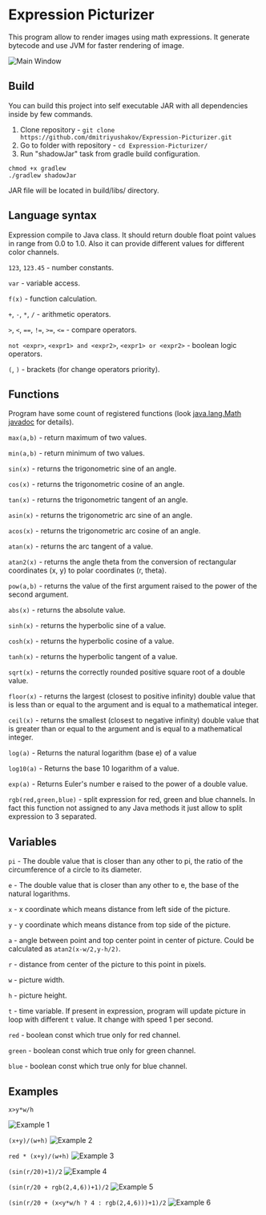 # Expression Picturizer
This program allow to render images using math expressions. It generate bytecode and use JVM for faster rendering of image.

![Main Window](doc/img/main-window.png)

## Build

You can build this project into self executable JAR with all dependencies inside by few commands.
1. Clone repository - `git clone https://github.com/dmitriyushakov/Expression-Picturizer.git`
2. Go to folder with repository - `cd Expression-Picturizer/`
3. Run "shadowJar" task from gradle build configuration. 
```
chmod +x gradlew
./gradlew shadowJar
```
JAR file will be located in build/libs/ directory.

## Language syntax

Expression compile to Java class. It should return double float point values in range from 0.0 to 1.0. Also it can provide different values for different color channels.

`123`, `123.45` - number constants.

`var` - variable access.

`f(x)` - function calculation.

`+`, `-`, `*`, `/` - arithmetic operators.

`>`, `<`, `==`, `!=`, `>=`, `<=` - compare operators.

`not <expr>`, `<expr1> and <expr2>`, `<expr1> or <expr2>` - boolean logic operators.

`(`, `)` - brackets (for change operators priority).

## Functions

Program have some count of registered functions (look [java.lang.Math javadoc](https://docs.oracle.com/javase/8/docs/api/java/lang/Math.html) for details).

`max(a,b)` - return maximum of two values.

`min(a,b)` - return minimum of two values.

`sin(x)` - returns the trigonometric sine of an angle.

`cos(x)` - returns the trigonometric cosine of an angle.

`tan(x)` - returns the trigonometric tangent of an angle.

`asin(x)` - returns the trigonometric arc sine of an angle.

`acos(x)` - returns the trigonometric arc cosine of an angle.

`atan(x)` - returns the arc tangent of a value.

`atan2(x)` - returns the angle theta from the conversion of rectangular coordinates (x, y) to polar coordinates (r, theta).

`pow(a,b)` - returns the value of the first argument raised to the power of the second argument.

`abs(x)` - returns the absolute value.

`sinh(x)` - returns the hyperbolic sine of a value.

`cosh(x)` - returns the hyperbolic cosine of a value.

`tanh(x)` - returns the hyperbolic tangent of a value.

`sqrt(x)` - returns the correctly rounded positive square root of a double value.

`floor(x)` - returns the largest (closest to positive infinity) double value that is less than or equal to the argument and is equal to a mathematical integer.

`ceil(x)` - returns the smallest (closest to negative infinity) double value that is greater than or equal to the argument and is equal to a mathematical integer.

`log(a)` - Returns the natural logarithm (base e) of a value

`log10(a)` - Returns the base 10 logarithm of a value.

`exp(a)` - Returns Euler's number e raised to the power of a double value.

`rgb(red,green,blue)` - split expression for red, green and blue channels. In fact this function not assigned to any Java methods it just allow to split expression to 3 separated.

## Variables

`pi` - The double value that is closer than any other to pi, the ratio of the circumference of a circle to its diameter.

`e` - The double value that is closer than any other to e, the base of the natural logarithms.

`x` - x coordinate which means distance from left side of the picture.

`y` - y coordinate which means distance from top side of the picture.

`a` - angle between point and top center point in center of picture. Could be calculated as `atan2(x-w/2,y-h/2)`.

`r` - distance from center of the picture to this point in pixels.

`w` - picture width.

`h` - picture height.

`t` - time variable. If present in expression, program will update picture in loop with different `t` value. It change with speed 1 per second.

`red` - boolean const which true only for red channel.

`green` - boolean const which true only for green channel.

`blue` - boolean const which true only for blue channel.

## Examples

`x>y*w/h`

![Example 1](doc/img/example1.png)

`(x+y)/(w+h)`
![Example 2](doc/img/example2.png)

`red * (x+y)/(w+h)`
![Example 3](doc/img/example3.png)

`(sin(r/20)+1)/2`
![Example 4](doc/img/example4.png)

`(sin(r/20 + rgb(2,4,6))+1)/2`
![Example 5](doc/img/example5.png)

`(sin(r/20 + (x<y*w/h ? 4 : rgb(2,4,6)))+1)/2`
![Example 6](doc/img/example6.png)